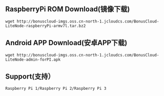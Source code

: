 ## RaspberryPi ROM Download(镜像下载)
```
wget http://bonuscloud-imgs.oss.cn-north-1.jcloudcs.com/BonusCloud-LiteNode-raspberryPi-armv7l.tar.bz2
```
## Android APP Download(安卓APP下载)
```
wget http://bonuscloud-imgs.oss.cn-north-1.jcloudcs.com/BonusCloud-LiteNode-admin-forPI.apk
```
## Support(支持）
```
Raspberry Pi 1/Raspberry Pi 2/Raspberry Pi 3
```
